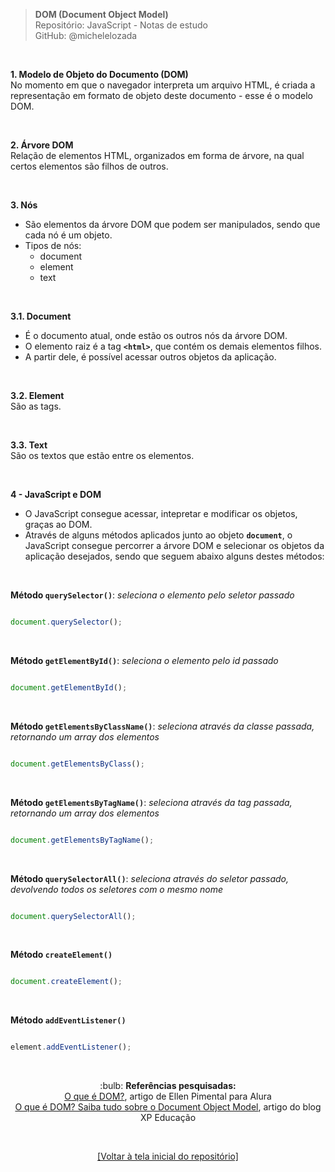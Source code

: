 > **DOM (Document Object Model)**  
> Repositório: JavaScript - Notas de estudo     
> GitHub: @michelelozada
&nbsp;
     
&nbsp;  

**1. Modelo de Objeto do Documento (DOM)**  
No momento em que o navegador interpreta um arquivo HTML, é criada a representação em formato de objeto deste documento - esse é o modelo DOM.      

&nbsp;  
 
**2. Árvore DOM**  
Relação de elementos HTML, organizados em forma de árvore, na qual certos elementos são filhos de outros.     

&nbsp;  

**3. Nós**   
- São elementos da árvore DOM que podem ser manipulados, sendo que cada nó é um objeto.    
- Tipos de nós:
  - document  
  - element  	
  - text

&nbsp;  
	
**3.1. Document**  
- É o documento atual, onde estão os outros nós da árvore DOM.  
- O elemento raiz é a tag **`<html>`**, que contém os demais elementos filhos.     
- A partir dele, é possível acessar outros objetos da aplicação.  

&nbsp; 

**3.2. Element**  
São as tags.     

&nbsp; 

**3.3. Text**  
São os textos que estão entre os elementos.  

&nbsp; 

**4 - JavaScript e DOM**    
- O JavaScript consegue acessar, intepretar e modificar os objetos, graças ao DOM.  
- Através de alguns métodos aplicados junto ao objeto **`document`**, o JavaScript consegue percorrer a árvore DOM e selecionar os objetos da aplicação desejados, sendo que seguem abaixo alguns destes métodos:    

&nbsp; 

**Método `querySelector()`**:  *seleciona o elemento pelo seletor passado*  
```js

document.querySelector();
```

&nbsp;  

**Método `getElementById()`**:  *seleciona o elemento pelo id passado*  
```js

document.getElementById();
```

&nbsp;  

**Método `getElementsByClassName()`**:  *seleciona através da classe passada, retornando um array dos elementos*
```js

document.getElementsByClass();
```

&nbsp;  

**Método `getElementsByTagName()`**:  *seleciona através da tag passada, retornando um array dos elementos*
```js

document.getElementsByTagName();
```

&nbsp;  

**Método `querySelectorAll()`**:  *seleciona através do seletor passado, devolvendo todos os seletores com o mesmo nome*  
```js

document.querySelectorAll();
```

&nbsp;  

**Método `createElement()`**   
```js

document.createElement();
```

&nbsp;  

**Método `addEventListener()`**   
```js

element.addEventListener();
```

&nbsp;  
 
<div align="center">
:bulb: <b>Referências pesquisadas:</b>
<br>
<a href="https://www.alura.com.br/artigos/o-que-e-o-dom">O que é DOM?</a>, artigo de Ellen Pimental para Alura
<br>
<a href="https://blog.xpeducacao.com.br/o-que-e-dom/">O que é DOM? Saiba tudo sobre o Document Object Model</a>, artigo do blog XP Educação

&nbsp;

<a href="https://github.com/michelelozada/JavaScript-Study-Notes">[Voltar à tela inicial do repositório]</a>
</div>